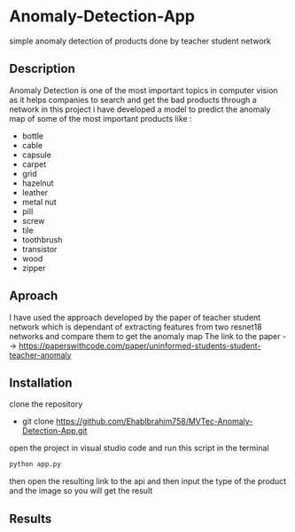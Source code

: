 # Anomaly-Detection-App
simple anomaly detection of products done by teacher student network

## Description
Anomaly Detection is one of the most important topics in computer vision as it helps companies to search and get the bad products through a network
in this project i have developed a model to predict the anomaly map of some of the most important products like :
- bottle
- cable
- capsule
- carpet
- grid
- hazelnut
- leather 
- metal nut
- pill 
- screw
- tile
- toothbrush
- transistor
- wood 
- zipper

## Aproach 
I have used the approach developed by the paper of teacher student network which is dependant of extracting features from two resnet18 networks and compare them to get the anomaly map 
The link to the paper --> https://paperswithcode.com/paper/uninformed-students-student-teacher-anomaly

## Installation 
clone the repository
- git clone https://github.com/EhabIbrahim758/MVTec-Anomaly-Detection-App.git

open the project in visual studio code and run this script in the terminal 
```python
python app.py
```
then open the resulting link to the api and then input the type of the product and the image so you will get the result

## Results 
